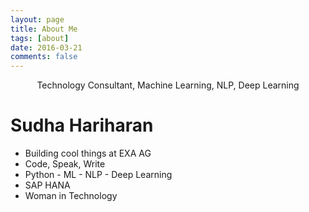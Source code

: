 ```yaml
---
layout: page
title: About Me
tags: [about]
date: 2016-03-21
comments: false
---
```

    
<center><a href="http://taylantatli.github.io/Moon"></a> Technology Consultant, Machine Learning, NLP, Deep Learning</center>

# Sudha Hariharan
* Building cool things at EXA AG
* Code, Speak, Write
* Python - ML - NLP - Deep Learning
* SAP HANA 
* Woman in Technology


